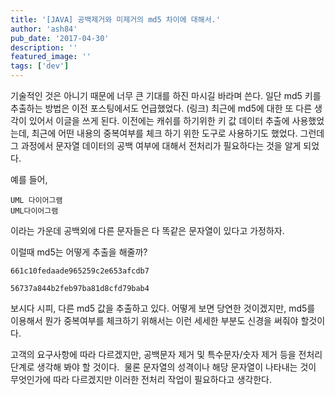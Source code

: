 ```yaml
---
title: '[JAVA] 공백제거와 미제거의 md5 차이에 대해서.'
author: 'ash84'
pub_date: '2017-04-30'
description: ''
featured_image: ''
tags: ['dev']
---
```



기술적인 것은 아니기 때문에 너무 큰 기대를 하진 마시길 바라며 쓴다. 일단 md5 키를 추출하는 방법은 이전 포스팅에서도 언급했었다. (링크) 최근에 md5에 대한 또 다른 생각이 있어서 이글을 쓰게 된다. 이전에는 캐쉬를 하기위한 키 값 데이터 추출에 사용했었는데, 최근에 어떤 내용의 중복여부를 체크 하기 위한 도구로 사용하기도 했었다. 그런데 그 과정에서 문자열 데이터의 공백 여부에 대해서 전처리가 필요하다는 것을 알게 되었다.

예를 들어,

```
UML 다이어그램
UML다이어그램
```

이라는 가운데 공백외에 다른 문자들은 다 똑같은 문자열이 있다고 가정하자.

이럴때 md5는 어떻게 추출을 해줄까?

```
661c10fedaade965259c2e653afcdb7

56737a844b2feb97ba81d8cfd79bab4
```


보시다 시피, 다른 md5 값을 추출하고 있다. 어떻게 보면 당연한 것이겠지만, md5를 이용해서 뭔가 중복여부를 체크하기 위해서는 이런 세세한 부분도 신경을 써줘야 할것이다.

고객의 요구사항에 따라 다르겠지만, 공백문자 제거 및 특수문자/숫자 제거 등을 전처리 단계로 생각해 봐야 할 것이다.  물론 문자열의 성격이나 해당 문자열이 나타내는 것이 무엇인가에 따라 다르겠지만 이러한 전처리 작업이 필요하다고 생각한다.

<script src="https://gist.github.com/3217796.js"></script>



